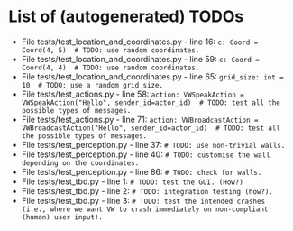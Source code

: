 # List of (autogenerated) TODOs

* File tests/test_location_and_coordinates.py - line 16: `c: Coord = Coord(4, 5)  # TODO: use random coordinates.`
* File tests/test_location_and_coordinates.py - line 59: `c: Coord = Coord(4, 4)  # TODO: use random coordinates.`
* File tests/test_location_and_coordinates.py - line 65: `grid_size: int = 10  # TODO: use a random grid size.`
* File tests/test_actions.py - line 58: `action: VWSpeakAction = VWSpeakAction("Hello", sender_id=actor_id)  # TODO: test all the possible types of messages.`
* File tests/test_actions.py - line 71: `action: VWBroadcastAction = VWBroadcastAction("Hello", sender_id=actor_id)  # TODO: test all the possible types of messages.`
* File tests/test_perception.py - line 37: `# TODO: use non-trivial walls.`
* File tests/test_perception.py - line 40: `# TODO: customise the wall depending on the coordinates.`
* File tests/test_perception.py - line 86: `# TODO: check for walls.`
* File tests/test_tbd.py - line 1: `# TODO: test the GUI. (How?)`
* File tests/test_tbd.py - line 2: `# TODO: integration testing (how?).`
* File tests/test_tbd.py - line 3: `# TODO: test the intended crashes (i.e., where we want VW to crash immediately on non-compliant (human) user input).`
